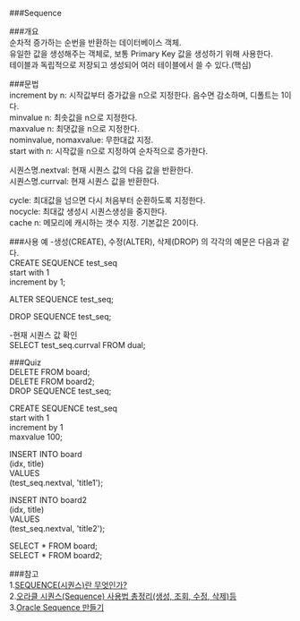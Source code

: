 ###Sequence  
  
###개요  
순차적 증가하는 순번을 반환하는 데이터베이스 객체.  
유일한 값을 생성해주는 객체로, 보통 Primary Key 값을 생성하기 위해 사용한다.  
테이블과 독립적으로 저장되고 생성되어 여러 테이블에서 쓸 수 있다.(핵심)  

  
  
###문법  
increment by n: 시작값부터 증가값을 n으로 지정한다. 음수면 감소하며, 디폴트는 1이다.  
minvalue n: 최솟값을 n으로 지정한다.  
maxvalue n: 최댓값을 n으로 지정한다.  
nominvalue, nomaxvalue: 무한대값 지정.  
start with n: 시작값을 n으로 지정하여 순차적으로 증가한다.  
  
시퀀스명.nextval: 현재 시퀀스 값의 다음 값을 반환한다.  
시퀀스명.currval: 현재 시퀀스 값을 반환한다.  
  
cycle:  최대값을 넘으면 다시 처음부터 순환하도록 지정한다.  
nocycle: 최대값 생성시 시퀀스생성을 중지한다.  
cache n: 메모리에 캐시하는 갯수 지정. 기본값은 20이다.  
  
  
  
###사용 예
-생성(CREATE), 수정(ALTER), 삭제(DROP) 의 각각의 예문은 다음과 같다.  
CREATE SEQUENCE test_seq  
start with 1  
increment by 1;  
  
ALTER SEQUENCE test_seq;  
  
DROP SEQUENCE test_seq;  
  
  
-현재 시퀀스 값 확인  
SELECT test_seq.currval FROM dual;  
  
  
  
###Quiz  
DELETE FROM board;  
DELETE FROM board2;  
DROP SEQUENCE test_seq;  
  
CREATE SEQUENCE test_seq  
start with 1  
increment by 1  
maxvalue 100;  
  
INSERT INTO board  
(idx, title)  
VALUES  
(test_seq.nextval, 'title1');  
  
INSERT INTO board2  
(idx, title)  
VALUES  
(test_seq.nextval, 'title2');  
  
SELECT * FROM board;  
SELECT * FROM board2;  
  
  
  
###참고  
1.[SEQUENCE(시퀀스)란 무엇인가?](https://pongshowng.tistory.com/10)  
2.[오라클 시퀀스(Sequence) 사용법 총정리(생성, 조회, 수정, 삭제)등](https://coding-factory.tistory.com/420)  
3.[Oracle Sequence 만들기](https://offbyone.tistory.com/239)  
